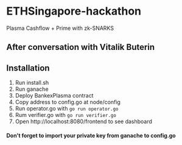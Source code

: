 # ETHSingapore-hackathon

Plasma Cashflow + Prime with zk-SNARKS

## After conversation with Vitalik Buterin



## Installation

1. Run install.sh
2. Run ganache
3. Deploy BankexPlasma contract
4. Copy address to config.go at node/config
5. Run operator.go with `go run operator.go`
6. Rum verifier.go with `go run verifier.go`
7. Open http://localhost:8080/frontend to see dashboard

#### Don't forget to import your private key from ganache to config.go


